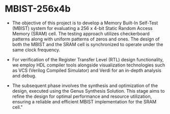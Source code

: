 # MBIST-256x4b
- The objective of this project is to develop a Memory Built-In Self-Test (MBIST) system for evaluating a 256 x 4-bit Static Random Access Memory (SRAM) cell. The testing approach utilizes checkerboard patterns along with uniform patterns of zeros and ones. The design of both the MBIST and the SRAM cell is synchronized to operate under the same clock frequency.

- For verification of the Register Transfer Level (RTL) design functionality, we employ HDL compiler tools alongside visualization technologies such as VCS (Verilog Compiled Simulator) and Verdi for an in-depth analysis and debug.

- The subsequent phase involves the synthesis and optimization of the design, executed using the Genus Synthesis Solution. This stage aims to refine the design for optimal performance and resource utilization, ensuring a reliable and efficient MBIST implementation for the SRAM cell."
